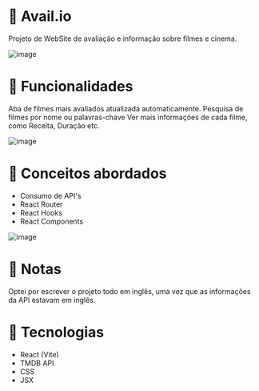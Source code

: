 # :movie_camera: Avail.io
 Projeto de WebSite de avaliação e informação sobre filmes e cinema.

![image](https://user-images.githubusercontent.com/105460652/185812033-a3664d48-0d4c-4dd1-a727-789cc48791b0.png)
 
# :wrench: Funcionalidades
Aba de filmes mais avaliados atualizada automaticamente.
Pesquisa de filmes por nome ou palavras-chave
Ver mais informações de cada filme, como Receita, Duração etc.

![image](https://user-images.githubusercontent.com/105460652/185812042-65fa8974-244e-4ad5-8f16-e429590a6175.png)

# :mag_right: Conceitos abordados
 - Consumo de API's
 - React Router 
 - React Hooks
 - React Components

![image](https://user-images.githubusercontent.com/105460652/185812062-26a43634-fc63-4eef-8652-9276a6240819.png)
 
# :bookmark_tabs: Notas
Optei por escrever o projeto todo em inglês, uma vez que as informações da API estavam em inglês.

# 🚀 Tecnologias
- React (Vite)
- TMDB API
- CSS
- JSX


